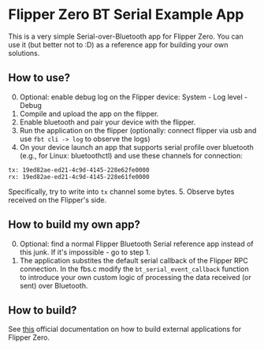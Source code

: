 # Flipper Zero BT Serial Example App

This is a very simple Serial-over-Bluetooth app for Flipper Zero. You can use it (but better not to :D) as a reference app for building your own solutions. 

## How to use?
0. Optional: enable debug log on the Flipper device: System - Log level - Debug
1. Compile and upload the app on the flipper.
2. Enable bluetooth and pair your device with the flipper.
3. Run the application on the flipper (optionally: connect flipper via usb and use `fbt cli -> log` to observe the logs)
4. On your device launch an app that supports serial profile over bluetooth (e.g., for Linux: bluetoothctl) and use these channels for connection:
```
tx: 19ed82ae-ed21-4c9d-4145-228e62fe0000
rx: 19ed82ae-ed21-4c9d-4145-228e61fe0000
```
Specifically, try to write into `tx` channel some bytes.
5. Observe bytes received on the Flipper's side. 

## How to build my own app?
0. Optional: find a normal Flipper Bluetooth Serial reference app instead of this junk. If it's impossible - go to step 1.
1. The application substites the default serial callback of the Flipper RPC connection. In the fbs.c modify the `bt_serial_event_callback` function to introduce your own custom logic of processing the data received (or sent) over Bluetooth.

## How to build?
See [this](https://github.com/flipperdevices/flipperzero-firmware/blob/dev/documentation/AppsOnSDCard.md) official documentation on how to build external applications for Flipper Zero.


